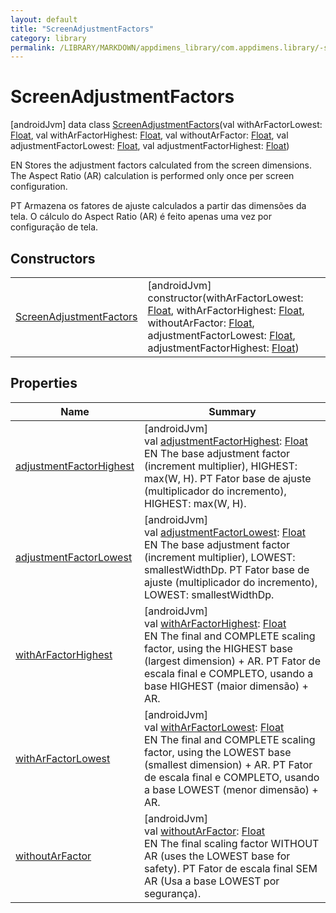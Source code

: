 ```yaml
---
layout: default
title: "ScreenAdjustmentFactors"
category: library
permalink: /LIBRARY/MARKDOWN/appdimens_library/com.appdimens.library/-screen-adjustment-factors/index.html
---
```


# ScreenAdjustmentFactors

[androidJvm]
data class [ScreenAdjustmentFactors](index.md)(val withArFactorLowest: [Float](https://kotlinlang.org/api/core/kotlin-stdlib/kotlin/-float/index.html), val withArFactorHighest: [Float](https://kotlinlang.org/api/core/kotlin-stdlib/kotlin/-float/index.html), val withoutArFactor: [Float](https://kotlinlang.org/api/core/kotlin-stdlib/kotlin/-float/index.html), val adjustmentFactorLowest: [Float](https://kotlinlang.org/api/core/kotlin-stdlib/kotlin/-float/index.html), val adjustmentFactorHighest: [Float](https://kotlinlang.org/api/core/kotlin-stdlib/kotlin/-float/index.html))

EN Stores the adjustment factors calculated from the screen dimensions. The Aspect Ratio (AR) calculation is performed only once per screen configuration.

PT Armazena os fatores de ajuste calculados a partir das dimensões da tela. O cálculo do Aspect Ratio (AR) é feito apenas uma vez por configuração de tela.

## Constructors

| | |
|---|---|
| [ScreenAdjustmentFactors](-screen-adjustment-factors.md) | [androidJvm]<br>constructor(withArFactorLowest: [Float](https://kotlinlang.org/api/core/kotlin-stdlib/kotlin/-float/index.html), withArFactorHighest: [Float](https://kotlinlang.org/api/core/kotlin-stdlib/kotlin/-float/index.html), withoutArFactor: [Float](https://kotlinlang.org/api/core/kotlin-stdlib/kotlin/-float/index.html), adjustmentFactorLowest: [Float](https://kotlinlang.org/api/core/kotlin-stdlib/kotlin/-float/index.html), adjustmentFactorHighest: [Float](https://kotlinlang.org/api/core/kotlin-stdlib/kotlin/-float/index.html)) |

## Properties

| Name | Summary |
|---|---|
| [adjustmentFactorHighest](adjustment-factor-highest.md) | [androidJvm]<br>val [adjustmentFactorHighest](adjustment-factor-highest.md): [Float](https://kotlinlang.org/api/core/kotlin-stdlib/kotlin/-float/index.html)<br>EN The base adjustment factor (increment multiplier), HIGHEST: max(W, H).     PT Fator base de ajuste (multiplicador do incremento), HIGHEST: max(W, H). |
| [adjustmentFactorLowest](adjustment-factor-lowest.md) | [androidJvm]<br>val [adjustmentFactorLowest](adjustment-factor-lowest.md): [Float](https://kotlinlang.org/api/core/kotlin-stdlib/kotlin/-float/index.html)<br>EN The base adjustment factor (increment multiplier), LOWEST: smallestWidthDp.     PT Fator base de ajuste (multiplicador do incremento), LOWEST: smallestWidthDp. |
| [withArFactorHighest](with-ar-factor-highest.md) | [androidJvm]<br>val [withArFactorHighest](with-ar-factor-highest.md): [Float](https://kotlinlang.org/api/core/kotlin-stdlib/kotlin/-float/index.html)<br>EN The final and COMPLETE scaling factor, using the HIGHEST base (largest dimension) + AR.     PT Fator de escala final e COMPLETO, usando a base HIGHEST (maior dimensão) + AR. |
| [withArFactorLowest](with-ar-factor-lowest.md) | [androidJvm]<br>val [withArFactorLowest](with-ar-factor-lowest.md): [Float](https://kotlinlang.org/api/core/kotlin-stdlib/kotlin/-float/index.html)<br>EN The final and COMPLETE scaling factor, using the LOWEST base (smallest dimension) + AR.     PT Fator de escala final e COMPLETO, usando a base LOWEST (menor dimensão) + AR. |
| [withoutArFactor](without-ar-factor.md) | [androidJvm]<br>val [withoutArFactor](without-ar-factor.md): [Float](https://kotlinlang.org/api/core/kotlin-stdlib/kotlin/-float/index.html)<br>EN The final scaling factor WITHOUT AR (uses the LOWEST base for safety).     PT Fator de escala final SEM AR (Usa a base LOWEST por segurança). |